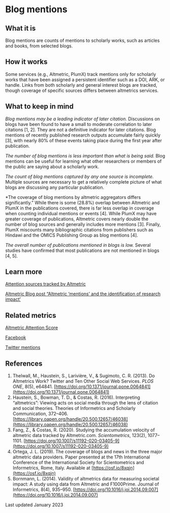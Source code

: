 # Blog mentions

## What it is

Blog mentions are counts of mentions to scholarly works, such as articles and books, from selected blogs. 


## How it works
Some services (e.g., Altmetric, PlumX) track mentions only for scholarly works that have been assigned a persistent identifier such as a DOI, ARK, or handle. Links from both scholarly and general interest blogs are tracked, though coverage of specific sources differs between altmetrics services.


## What to keep in mind
*Blog mentions may be a leading indicator of later citation.* Discussions on blogs have been found to have a small to moderate correlation to later citations [1, 2]. They are not a definitive indicator for later citations. Blog mentions of recently published research outputs accumulate fairly quickly [3], with nearly 80% of these events taking place during the first year after publication.

*The number of blog mentions is less important than what is being said.* Blog mentions can be useful for learning what other researchers or members of the public are saying about a scholarly work. 

*The count of blog mentions captured by any one source is incomplete.* Multiple sources are necessary to get a relatively complete picture of what blogs are discussing any particular publication.

*The coverage of blog mentions by altmetric aggregators differs significantly.” While there is some (28.8%) overlap between Altmetric and PlumX in the publications covered, there is far less overlap in coverage when counting individual mentions or events [4]. While PlumX may have greater coverage of publications, Altmetric covers nearly double the number of blog sources and generally includes more mentions [3]. Finally, PlumX miscounts many bibliographic citations from publishers such as Hindawi and the OMICS Publishing Group as blog mentions [4].

*The overall number of publications mentioned in blogs is low.* Several studies have confirmed that most publications are not mentioned in blogs [4, 5].

## Learn more
[Attention sources tracked by Altmetric](https://help.altmetric.com/support/solutions/articles/6000235927-blogs)

[Altmetric Blog post “Altmetric ‘mentions’ and the identification of research impact’](https://www.digital-science.com/blog/2015/02/digital-research-report-altmetric-mentions-and-the-identification-of-research-impact/) <br />


## Related metrics

[Altmetric Attention Score]()  <br />

[Facebook]() <br />

[Twitter mentions]() <br />


## References
1. Thelwall, M., Haustein, S., Larivière, V., & Sugimoto, C. R. (2013). Do Altmetrics Work? Twitter and Ten Other Social Web Services. *PLOS ONE*, 8(5), e64841. [https://doi.org/10.1371/journal.pone.0064841](https://doi.org/10.1371/journal.pone.0064841)
2. Haustein, S., Bowman, T. D., & Costas, R. (2016). Interpreting “altmetrics”: Viewing acts on social media through the lens of citation and social theories. Theories of Informetrics and Scholarly Communication, 372–406. [https://library.oapen.org/handle/20.500.12657/46038](https://library.oapen.org/handle/20.500.12657/46038)
3. Fang, Z., & Costas, R. (2020). Studying the accumulation velocity of altmetric data tracked by Altmetric.com. *Scientometrics*, 123(2), 1077–1101. [https://doi.org/10.1007/s11192-020-03405-9](https://doi.org/10.1007/s11192-020-03405-9) 
4. Ortega, J. L. (2019). The coverage of blogs and news in the three major altmetric data providers. Paper presented at the 17th International Conference of the International Society for Scientometrics and Informetrics, Rome, Italy. Available at [https://osf.io/8xqjn](https://osf.io/8xqjn) 
5. Bornmann, L. (2014). Validity of altmetrics data for measuring societal impact: A study using data from Altmetric and F1000Prime. Journal of Informetrics, 8(4), 935–950. [https://doi.org/10.1016/j.joi.2014.09.007](https://doi.org/10.1016/j.joi.2014.09.007) <br />


Last updated January 2023
